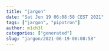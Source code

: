 ```yaml
---
title: "jargon"
date: "Sat Jun 19 06:08:58 CEST 2021"
tags: ["jargon", "pipotron"]
author: m1ch3l
categories: ["generated"]
slug: "jargon/2021-06-19-06:08:58"
---
```



